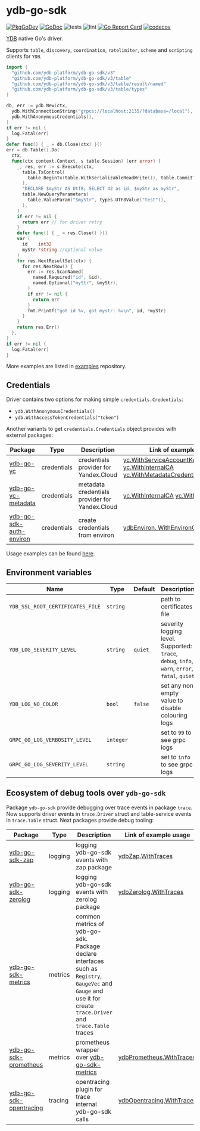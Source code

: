 # ydb-go-sdk

[![PkgGoDev](https://pkg.go.dev/badge/github.com/ydb-platform/ydb-go-sdk/v3)](https://pkg.go.dev/github.com/ydb-platform/ydb-go-sdk/v3)
[![GoDoc](https://godoc.org/github.com/ydb-platform/ydb-go-sdk/v3?status.svg)](https://godoc.org/github.com/ydb-platform/ydb-go-sdk/v3)
![tests](https://github.com/ydb-platform/ydb-go-sdk/workflows/tests/badge.svg?branch=master)
![lint](https://github.com/ydb-platform/ydb-go-sdk/workflows/lint/badge.svg?branch=master)
[![Go Report Card](https://goreportcard.com/badge/github.com/ydb-platform/ydb-go-sdk/v3)](https://goreportcard.com/report/github.com/ydb-platform/ydb-go-sdk/v3)
[![codecov](https://codecov.io/gh/ydb-platform/ydb-go-sdk/branch/master/graph/badge.svg?precision=2)](https://app.codecov.io/gh/ydb-platform/ydb-go-sdk)

[YDB](https://github.com/ydb-platform/ydb) native Go's driver.

Supports `table`, `discovery`, `coordination`, `ratelimiter`, `scheme` and `scripting` clients for `YDB`.

```go
import (
  "github.com/ydb-platform/ydb-go-sdk/v3"
  "github.com/ydb-platform/ydb-go-sdk/v3/table"
  "github.com/ydb-platform/ydb-go-sdk/v3/table/result/named"
  "github.com/ydb-platform/ydb-go-sdk/v3/table/types"
)

db, err := ydb.New(ctx,
  ydb.WithConnectionString("grpcs://localhost:2135/?database=/local"),
  ydb.WithAnonymousCredentials(),
)
if err != nil {
  log.Fatal(err)
}
defer func() { _ = db.Close(ctx) }()
err = db.Table().Do(
  ctx,
  func(ctx context.Context, s table.Session) (err error) {
    _, res, err := s.Execute(ctx,
      table.TxControl(
        table.BeginTx(table.WithSerializableReadWrite()), table.CommitTx(),
      ),
      "DECLARE $myStr AS Utf8; SELECT 42 as id, $myStr as myStr",
      table.NewQueryParameters(
        table.ValueParam("$myStr", types.UTF8Value("test")),
      ),
    )
    if err != nil {
      return err // for driver retry
    }
    defer func() { _ = res.Close() }()
    var (
      id    int32
      myStr *string //optional value
    )
    for res.NextResultSet(ctx) {
      for res.NextRow() {
        err := res.ScanNamed(
          named.Required("id", &id),
          named.Optional("myStr", &myStr),
        )
        if err != nil {
          return err
        }
        fmt.Printf("got id %v, got mystr: %v\n", id, *myStr)
      }
    }
    return res.Err()
  },
)
if err != nil {
  log.Fatal(err)
}
```
More examples are listed in [examples](https://github.com/ydb-platform/ydb-go-examples) repository.

## Credentials <a name="Credentials"></a>

Driver contains two options for making simple `credentials.Credentials`:
- `ydb.WithAnonymousCredentials()`
- `ydb.WithAccessTokenCredentials("token")`

Another variants to get `credentials.Credentials` object provides with external packages:

Package | Type | Description                                                                                                                                                                                 | Link of example usage
--- | --- |---------------------------------------------------------------------------------------------------------------------------------------------------------------------------------------------| ---
[ydb-go-yc](https://github.com/ydb-platform/ydb-go-yc) | credentials | credentials provider for Yandex.Cloud | [yc.WithServiceAccountKeyFileCredentials](https://github.com/ydb-platform/ydb-go-yc/blob/master/internal/cmd/connect/main.go#L22) [yc.WithInternalCA](https://github.com/ydb-platform/ydb-go-yc/blob/master/internal/cmd/connect/main.go#L22) [yc.WithMetadataCredentials](https://github.com/ydb-platform/ydb-go-yc/blob/master/internal/cmd/connect/main.go#L24)
[ydb-go-yc-metadata](https://github.com/ydb-platform/ydb-go-yc-metadata) | credentials | metadata credentials provider for Yandex.Cloud | [yc.WithInternalCA](https://github.com/ydb-platform/ydb-go-yc-metadata/blob/master/options.go#L23) [yc.WithCredentials](https://github.com/ydb-platform/ydb-go-yc-metadata/blob/master/options.go#L17)
[ydb-go-sdk-auth-environ](https://github.com/ydb-platform/ydb-go-sdk-auth-environ) | credentials | create credentials from environ | [ydbEnviron. WithEnvironCredentials](https://github.com/ydb-platform/ydb-go-sdk-auth-environ/blob/master/env.go#L11)

Usage examples can be found [here](https://github.com/ydb-platform/ydb-go-examples/tree/master/cmd/auth).

## Environment variables <a name="Environ"></a>

Name | Type | Default | Description
--- | --- | --- | ---
`YDB_SSL_ROOT_CERTIFICATES_FILE` | `string` | | path to certificates file
`YDB_LOG_SEVERITY_LEVEL` | `string` | `quiet` | severity logging level. Supported: `trace`, `debug`, `info`, `warn`, `error`, `fatal`, `quiet`
`YDB_LOG_NO_COLOR` | `bool` | `false` | set any non empty value to disable colouring logs
`GRPC_GO_LOG_VERBOSITY_LEVEL` | `integer` | | set to `99` to see grpc logs
`GRPC_GO_LOG_SEVERITY_LEVEL` | `string` | | set to `info` to see grpc logs

## Ecosystem of debug tools over `ydb-go-sdk` <a name="Debug"></a>

Package `ydb-go-sdk` provide debugging over trace events in package `trace`.
Now supports driver events in `trace.Driver` struct and table-service events in `trace.Table` struct.
Next packages provide debug tooling:

Package | Type | Description                                                                                                                                                                                 | Link of example usage
--- | --- |---------------------------------------------------------------------------------------------------------------------------------------------------------------------------------------------| ---
[ydb-go-sdk-zap](https://github.com/ydb-platform/ydb-go-sdk-zap) | logging | logging ydb-go-sdk events with zap package                                                                                                                                                  | [ydbZap.WithTraces](https://github.com/ydb-platform/ydb-go-sdk-zap/blob/master/internal/cmd/bench/main.go#L64)
[ydb-go-sdk-zerolog](https://github.com/ydb-platform/ydb-go-sdk-zap) | logging | logging ydb-go-sdk events with zerolog package                                                                                                                                              | [ydbZerolog.WithTraces](https://github.com/ydb-platform/ydb-go-sdk-zerolog/blob/master/internal/cmd/bench/main.go#L47)
[ydb-go-sdk-metrics](https://github.com/ydb-platform/ydb-go-sdk-metrics) | metrics | common metrics of ydb-go-sdk. Package declare interfaces such as `Registry`, `GaugeVec` and `Gauge` and use it for create `trace.Driver` and `trace.Table` traces                           |
[ydb-go-sdk-prometheus](https://github.com/ydb-platform/ydb-go-sdk-prometheus) | metrics | prometheus wrapper over [ydb-go-sdk-metrics](https://github.com/ydb-platform/ydb-go-sdk-metrics) | [ydbPrometheus.WithTraces](https://github.com/ydb-platform/ydb-go-sdk-prometheus/blob/master/internal/cmd/bench/main.go#L56)
[ydb-go-sdk-opentracing](https://github.com/ydb-platform/ydb-go-sdk-opentracing) | tracing | opentracing plugin for trace internal ydb-go-sdk calls | [ydbOpentracing.WithTraces](https://github.com/ydb-platform/ydb-go-sdk-opentracing/blob/master/internal/cmd/bench/main.go#L86)
